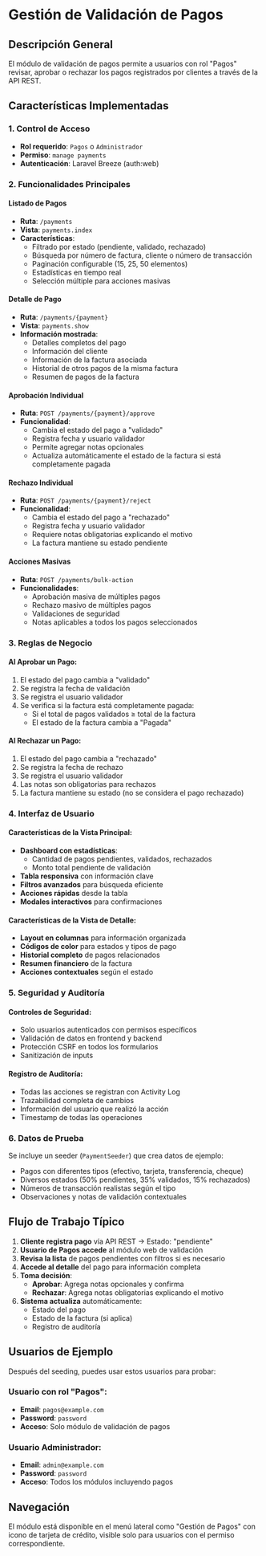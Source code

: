 # Gestión de Validación de Pagos

## Descripción General

El módulo de validación de pagos permite a usuarios con rol "Pagos" revisar, aprobar o rechazar los pagos registrados por clientes a través de la API REST.

## Características Implementadas

### 1. Control de Acceso
- **Rol requerido**: `Pagos` o `Administrador`
- **Permiso**: `manage payments`
- **Autenticación**: Laravel Breeze (auth:web)

### 2. Funcionalidades Principales

#### Listado de Pagos
- **Ruta**: `/payments`
- **Vista**: `payments.index`
- **Características**:
  - Filtrado por estado (pendiente, validado, rechazado)
  - Búsqueda por número de factura, cliente o número de transacción
  - Paginación configurable (15, 25, 50 elementos)
  - Estadísticas en tiempo real
  - Selección múltiple para acciones masivas

#### Detalle de Pago
- **Ruta**: `/payments/{payment}`
- **Vista**: `payments.show`
- **Información mostrada**:
  - Detalles completos del pago
  - Información del cliente
  - Información de la factura asociada
  - Historial de otros pagos de la misma factura
  - Resumen de pagos de la factura

#### Aprobación Individual
- **Ruta**: `POST /payments/{payment}/approve`
- **Funcionalidad**:
  - Cambia el estado del pago a "validado"
  - Registra fecha y usuario validador
  - Permite agregar notas opcionales
  - Actualiza automáticamente el estado de la factura si está completamente pagada

#### Rechazo Individual
- **Ruta**: `POST /payments/{payment}/reject`
- **Funcionalidad**:
  - Cambia el estado del pago a "rechazado"
  - Registra fecha y usuario validador
  - Requiere notas obligatorias explicando el motivo
  - La factura mantiene su estado pendiente

#### Acciones Masivas
- **Ruta**: `POST /payments/bulk-action`
- **Funcionalidades**:
  - Aprobación masiva de múltiples pagos
  - Rechazo masivo de múltiples pagos
  - Validaciones de seguridad
  - Notas aplicables a todos los pagos seleccionados

### 3. Reglas de Negocio

#### Al Aprobar un Pago:
1. El estado del pago cambia a "validado"
2. Se registra la fecha de validación
3. Se registra el usuario validador
4. Se verifica si la factura está completamente pagada:
   - Si el total de pagos validados ≥ total de la factura
   - El estado de la factura cambia a "Pagada"

#### Al Rechazar un Pago:
1. El estado del pago cambia a "rechazado"
2. Se registra la fecha de rechazo
3. Se registra el usuario validador
4. Las notas son obligatorias para rechazos
5. La factura mantiene su estado (no se considera el pago rechazado)

### 4. Interfaz de Usuario

#### Características de la Vista Principal:
- **Dashboard con estadísticas**:
  - Cantidad de pagos pendientes, validados, rechazados
  - Monto total pendiente de validación
- **Tabla responsiva** con información clave
- **Filtros avanzados** para búsqueda eficiente
- **Acciones rápidas** desde la tabla
- **Modales interactivos** para confirmaciones

#### Características de la Vista de Detalle:
- **Layout en columnas** para información organizada
- **Códigos de color** para estados y tipos de pago
- **Historial completo** de pagos relacionados
- **Resumen financiero** de la factura
- **Acciones contextuales** según el estado

### 5. Seguridad y Auditoría

#### Controles de Seguridad:
- Solo usuarios autenticados con permisos específicos
- Validación de datos en frontend y backend
- Protección CSRF en todos los formularios
- Sanitización de inputs

#### Registro de Auditoría:
- Todas las acciones se registran con Activity Log
- Trazabilidad completa de cambios
- Información del usuario que realizó la acción
- Timestamp de todas las operaciones

### 6. Datos de Prueba

Se incluye un seeder (`PaymentSeeder`) que crea datos de ejemplo:
- Pagos con diferentes tipos (efectivo, tarjeta, transferencia, cheque)
- Diversos estados (50% pendientes, 35% validados, 15% rechazados)
- Números de transacción realistas según el tipo
- Observaciones y notas de validación contextuales

## Flujo de Trabajo Típico

1. **Cliente registra pago** vía API REST → Estado: "pendiente"
2. **Usuario de Pagos accede** al módulo web de validación
3. **Revisa la lista** de pagos pendientes con filtros si es necesario
4. **Accede al detalle** del pago para información completa
5. **Toma decisión**:
   - **Aprobar**: Agrega notas opcionales y confirma
   - **Rechazar**: Agrega notas obligatorias explicando el motivo
6. **Sistema actualiza** automáticamente:
   - Estado del pago
   - Estado de la factura (si aplica)
   - Registro de auditoría

## Usuarios de Ejemplo

Después del seeding, puedes usar estos usuarios para probar:

### Usuario con rol "Pagos":
- **Email**: `pagos@example.com`
- **Password**: `password`
- **Acceso**: Solo módulo de validación de pagos

### Usuario Administrador:
- **Email**: `admin@example.com`
- **Password**: `password`
- **Acceso**: Todos los módulos incluyendo pagos

## Navegación

El módulo está disponible en el menú lateral como "Gestión de Pagos" con icono de tarjeta de crédito, visible solo para usuarios con el permiso correspondiente.
